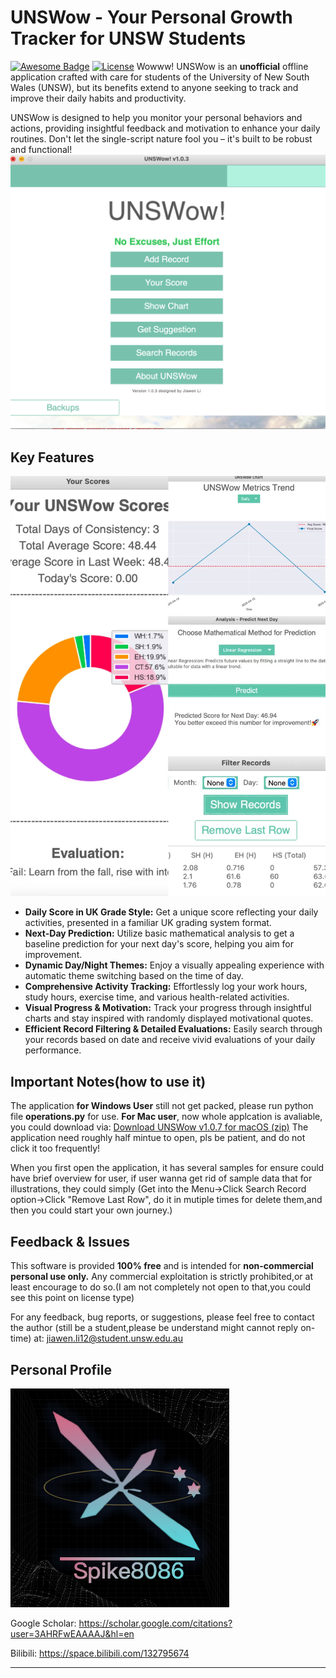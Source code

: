 # UNSWow - Your Personal Growth Tracker for UNSW Students

[![Awesome Badge](https://img.shields.io/badge/Awesome-UNSWow-brightgreen.svg)](https://github.com/your-github-username/your-repo-name)
[![License](https://img.shields.io/badge/License-Apache%202.0-blue.svg)](https://opensource.org/licenses/Apache-2.0)
Wowww! UNSWow is an **unofficial** offline application crafted with care for students of the University of New South Wales (UNSW), but its benefits extend to anyone seeking to track and improve their daily habits and productivity.

UNSWow is designed to help you monitor your personal behaviors and actions, providing insightful feedback and motivation to enhance your daily routines. Don't let the single-script nature fool you – it's built to be robust and functional! 
<img src="display1.png">

## Key Features
<img src="display_merge.jpg">

* **Daily Score in UK Grade Style:** Get a unique score reflecting your daily activities, presented in a familiar UK grading system format.
* **Next-Day Prediction:** Utilize basic mathematical analysis to get a baseline prediction for your next day's score, helping you aim for improvement.
* **Dynamic Day/Night Themes:** Enjoy a visually appealing experience with automatic theme switching based on the time of day.
* **Comprehensive Activity Tracking:** Effortlessly log your work hours, study hours, exercise time, and various health-related activities.
* **Visual Progress & Motivation:** Track your progress through insightful charts and stay inspired with randomly displayed motivational quotes.
* **Efficient Record Filtering & Detailed Evaluations:** Easily search through your records based on date and receive vivid evaluations of your daily performance.

## Important Notes(how to use it)

The application  **for Windows User** still not get packed, please run python file **operations.py** for use.
 **For Mac user**, now whole applcation is avaliable, you could download via:
[Download UNSWow v1.0.7 for macOS (zip)](https://github.com/Spike8086/UNSWow/releases/download/v1.0.7-mac/UNSW.v1.0.7.app.zip)
The application need roughly half mintue to open, pls be patient, and do not click it too frequently!

When you first open the application, it has several samples for ensure could have brief overview for user, if user wanna get rid of sample data that for illustrations, they could simply (Get into the Menu->Click Search Record option->Click "Remove Last Row", do it in mutiple times for delete them,and then you could start your own journey.)

## Feedback & Issues
This software is provided **100% free** and is intended for **non-commercial personal use only.** Any commercial exploitation is strictly prohibited,or at least encourage to do so.(I am not completely not open to that,you could see this point on license type)

For any feedback, bug reports, or suggestions, please feel free to contact the author (still be a student,please be understand might cannot reply on-time) at: jiawen.li12@student.unsw.edu.au

## Personal Profile
<img src="Spike8086.png" width="350" height="350">

Google Scholar: https://scholar.google.com/citations?user=3AHRFwEAAAAJ&hl=en

Bilibili: https://space.bilibili.com/132795674

---
